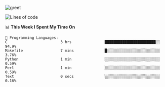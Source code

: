 ![greet](https://user-images.githubusercontent.com/44234583/146624354-9d461392-3676-4e7a-b12f-debc7319f53b.gif)

<!--START_SECTION:waka-->
![Lines of code](https://img.shields.io/badge/From%20Hello%20World%20I%27ve%20Written-391%20Thousand%20lines%20of%20code-blue)

📊 **This Week I Spent My Time On** 

```text
💬 Programming Languages: 
C                        3 hrs               ███████████████████████░░   94.9% 
Makefile                 7 mins              █░░░░░░░░░░░░░░░░░░░░░░░░   3.76% 
Python                   1 min               ░░░░░░░░░░░░░░░░░░░░░░░░░   0.59% 
Perl                     1 min               ░░░░░░░░░░░░░░░░░░░░░░░░░   0.59% 
Text                     0 secs              ░░░░░░░░░░░░░░░░░░░░░░░░░   0.16%

```


<!--END_SECTION:waka-->
